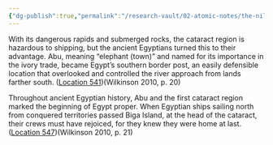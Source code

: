 ```yaml
---
{"dg-publish":true,"permalink":"/research-vault/02-atomic-notes/the-nile-cataracts-dictated-the-effective-southern-border-of-egypt/"}
---
```


With its dangerous rapids and submerged rocks, the cataract region is hazardous to shipping, but the ancient Egyptians turned this to their advantage. Abu, meaning “elephant (town)” and named for its importance in the ivory trade, became Egypt’s southern border post, an easily defensible location that overlooked and controlled the river approach from lands farther south. ([Location 541](https://readwise.io/to_kindle?action=open&asin=B004FGMZAI&location=541))(Wilkinson 2010, p. 20)

Throughout ancient Egyptian history, Abu and the first cataract region marked the beginning of Egypt proper. When Egyptian ships sailing north from conquered territories passed Biga Island, at the head of the cataract, their crews must have rejoiced, for they knew they were home at last. ([Location 547](https://readwise.io/to_kindle?action=open&asin=B004FGMZAI&location=547))(Wilkinson 2010, p. 21)